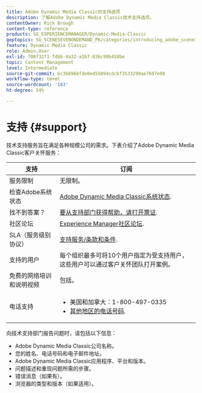 ```yaml
---
title: Adobe Dynamic Media Classic的支持选项
description: 了解Adobe Dynamic Media Classic技术支持选项。
contentOwner: Rick Brough
content-type: reference
products: SG_EXPERIENCEMANAGER/Dynamic-Media-Classic
geptopics: SG_SCENESEVENONDEMAND_PK/categories/introducing_adobe_scene7
feature: Dynamic Media Classic
role: Admin,User
exl-id: 708f32f1-fdbb-4a32-a1b7-836c99b458be
topic: Content Management
level: Intermediate
source-git-commit: bc3b696bfde0ed55894cdcbf3533299ae7697e98
workflow-type: tm+mt
source-wordcount: '183'
ht-degree: 14%

---
```


# 支持 {#support}

技术支持服务旨在满足各种规模公司的需求。下表介绍了Adobe Dynamic Media Classic客户关怀服务：

| 支持 | 订阅 |
| --- | --- |
| 服务限制 | 无限制。 |
| 检查Adobe系统状态 | [Adobe Dynamic Media Classic系统状态](https://status.adobe.com/products/1175). |
| 找不到答案？ | [要从支持部门获得帮助，请打开票证](https://experienceleague.adobe.com/?support-solution=General#support). |
| 社区论坛 | [Experience Manager社区论坛](https://experienceleaguecommunities.adobe.com/t5/adobe-experience-manager/ct-p/adobe-experience-manager-community). |
| SLA（服务级别协议） | [支持服务/条款和条件](https://helpx.adobe.com/support/programs/support-policies-terms-conditions.html). |
| 支持的用户 | 每个组织最多可将10个用户指定为受支持用户，这些用户可以通过客户关怀团队打开案例。 |
| 免费的网络培训和说明视频 | 包括。 |
| 电话支持 | <ul><li>美国和加拿大：1-800-497-0335 </li><li>[其他地区的电话号码](https://experienceleague.adobe.com/?support-tab=home#support). </li></ul> |

<!-- |Create a support case| [https://helpx.adobe.com/enterprise/admin-guide.html/enterprise/using/support-for-experience-cloud.ug.html](https://helpx.adobe.com/enterprise/admin-guide.html/enterprise/using/support-for-experience-cloud.ug.html) | -->

向技术支持部门报告问题时，请包括以下信息：

* Adobe Dynamic Media Classic公司名称。
* 您的姓名、电话号码和电子邮件地址。
* Adobe Dynamic Media Classic应用程序、平台和版本。
* 问题描述和重现问题所需的步骤。
* 错误消息（如果有）。
* 浏览器的类型和版本（如果适用）。
